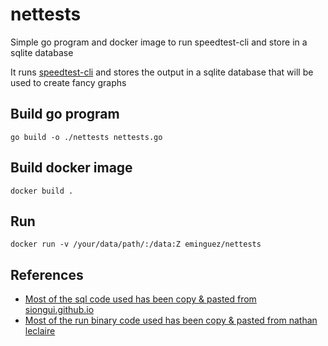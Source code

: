 # nettests

Simple go program and docker image to run speedtest-cli and store in a sqlite database

It runs [speedtest-cli](https://github.com/sivel/speedtest-cli) and stores the output in a sqlite database that will be used to create fancy graphs

## Build go program

```
go build -o ./nettests nettests.go
```

## Build docker image

```
docker build .
```

## Run

```
docker run -v /your/data/path/:/data:Z eminguez/nettests
```

## References
* [Most of the sql code used has been copy & pasted from siongui.github.io](https://siongui.github.io/2016/01/09/go-sqlite-example-basic-usage/)
* [Most of the run binary code used has been copy & pasted from nathan leclaire](https://nathanleclaire.com/blog/2014/12/29/shelled-out-commands-in-golang/)
